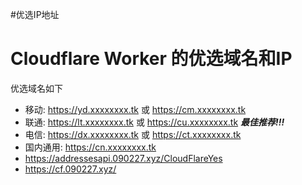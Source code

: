 #优选IP地址
# Cloudflare Worker 的优选域名和IP
优选域名如下

- 移动: https://yd.xxxxxxxx.tk 或 https://cm.xxxxxxxx.tk 
- 联通: https://lt.xxxxxxxx.tk 或 https://cu.xxxxxxxx.tk  ***最佳推荐!!!***
- 电信: https://dx.xxxxxxxx.tk 或 https://ct.xxxxxxxx.tk 
- 国内通用: https://cn.xxxxxxxx.tk
- https://addressesapi.090227.xyz/CloudFlareYes
- https://cf.090227.xyz/


